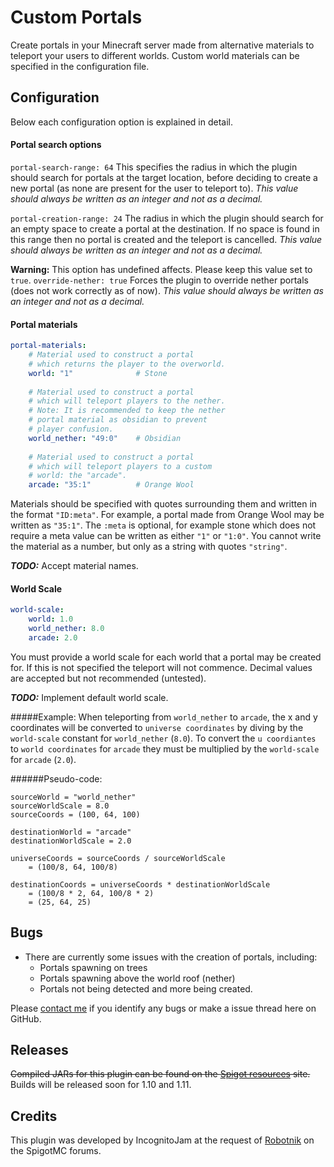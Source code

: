# Custom Portals
Create portals in your Minecraft server made from alternative materials to teleport your users to different worlds. Custom world materials can be specified in the configuration file.

## Configuration
Below each configuration option is explained in detail.

#### Portal search options
`portal-search-range: 64` This specifies the radius in which the plugin should search for portals at the target location, before deciding to create a new portal (as none are present for the user to teleport to). *This value should always be written as an integer and not as a decimal.*

`portal-creation-range: 24` The radius in which the plugin should search for an empty space to create a portal at the destination. If no space is found in this range then no portal is created and the teleport is cancelled. *This value should always be written as an integer and not as a decimal.*

**Warning:** This option has undefined affects. Please keep this value set to `true`.
`override-nether: true` Forces the plugin to override nether portals (does not work correctly as of now). *This value should always be written as an integer and not as a decimal.*

#### Portal materials

```yaml
portal-materials:
    # Material used to construct a portal 
    # which returns the player to the overworld.
    world: "1"              # Stone
    
    # Material used to construct a portal
    # which will teleport players to the nether.
    # Note: It is recommended to keep the nether
    # portal material as obsidian to prevent
    # player confusion.
    world_nether: "49:0"    # Obsidian
    
    # Material used to construct a portal
    # which will teleport players to a custom
    # world: the "arcade".
    arcade: "35:1"          # Orange Wool
```

Materials should be specified with quotes surrounding them and written in the format `"ID:meta"`. For example, a portal made from Orange Wool may be written as `"35:1"`. The `:meta` is optional, for example stone which does not require a meta value can be written as either `"1"` or `"1:0"`. You cannot write the material as a number, but only as a string with quotes `"string"`. 

***TODO:*** Accept material names.

#### World Scale
```yaml
world-scale:
    world: 1.0
    world_nether: 8.0
    arcade: 2.0
```

You must provide a world scale for each world that a portal may be created for. If this is not specified the teleport will not commence. Decimal values are accepted but not recommended (untested).

***TODO:*** Implement default world scale.

#####Example:
When teleporting from `world_nether` to `arcade`, the x and y coordinates will be converted to `universe coordinates` by diving by the `world-scale` constant for `world_nether` (`8.0`). To convert the `u coordiantes` to `world coordinates` for `arcade` they must be multiplied by the `world-scale` for `arcade` (`2.0`).

######Pseudo-code:
```
sourceWorld = "world_nether"
sourceWorldScale = 8.0
sourceCoords = (100, 64, 100)

destinationWorld = "arcade"
destinationWorldScale = 2.0

universeCoords = sourceCoords / sourceWorldScale
    = (100/8, 64, 100/8)

destinationCoords = universeCoords * destinationWorldScale
    = (100/8 * 2, 64, 100/8 * 2)
    = (25, 64, 25)
```

## Bugs
* There are currently some issues with the creation of portals, including:
    * Portals spawning on trees
    * Portals spawning above the world roof (nether)
    * Portals not being detected and more being created.

Please [contact me](mail_to:cameron.jamco@gmail.com) if you identify any bugs or make a issue thread here on GitHub.

## Releases
~~Compiled JARs for this plugin can be found on the [Spigot resources]() site.~~
Builds will be released soon for 1.10 and 1.11.

## Credits
This plugin was developed by IncognitoJam at the request of [Robotnik](https://www.spigotmc.org/members/robotnik.9977/) on the SpigotMC forums.
